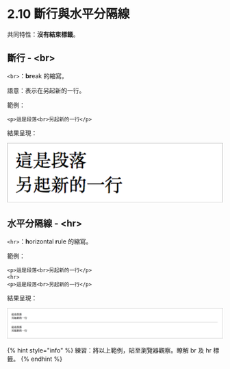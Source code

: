 # 2.10 斷行與水平分隔線

共同特性：**沒有結束標籤**。

## 斷行 - \<br>

`<br>`：**br**eak 的縮寫。

語意：表示在另起新的一行。

範例：

```markup
<p>這是段落<br>另起新的一行</p>
```

結果呈現：

![](../.gitbook/assets/duan-hang-.png)

## 水平分隔線 - \<hr>

`<hr>`：**h**orizontal **r**ule 的縮寫。

範例：

```markup
<p>這是段落<br>另起新的一行</p>
<hr>
<p>這是段落<br>另起新的一行</p>
```

結果呈現：

![](../.gitbook/assets/shui-ping-fen-ge-xian-.png)

{% hint style="info" %}
練習：將以上範例，貼至瀏覽器觀察。瞭解 br 及 hr 標籤。
{% endhint %}

